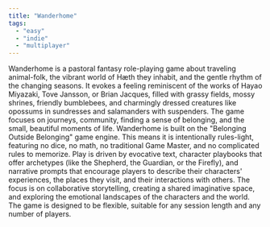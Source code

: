 ```yaml
---
title: "Wanderhome"
tags:
  - "easy"
  - "indie"
  - "multiplayer"
---
```


Wanderhome is a pastoral fantasy role-playing game about traveling animal-folk, the vibrant world of Hæth they inhabit, and the gentle rhythm of the changing seasons. It evokes a feeling reminiscent of the works of Hayao Miyazaki, Tove Jansson, or Brian Jacques, filled with grassy fields, mossy shrines, friendly bumblebees, and charmingly dressed creatures like opossums in sundresses and salamanders with suspenders. The game focuses on journeys, community, finding a sense of belonging, and the small, beautiful moments of life.
Wanderhome is built on the "Belonging Outside Belonging" game engine. This means it is intentionally rules-light, featuring no dice, no math, no traditional Game Master, and no complicated rules to memorize. Play is driven by evocative text, character playbooks that offer archetypes (like the Shepherd, the Guardian, or the Firefly), and narrative prompts that encourage players to describe their characters' experiences, the places they visit, and their interactions with others. The focus is on collaborative storytelling, creating a shared imaginative space, and exploring the emotional landscapes of the characters and the world. The game is designed to be flexible, suitable for any session length and any number of players.
